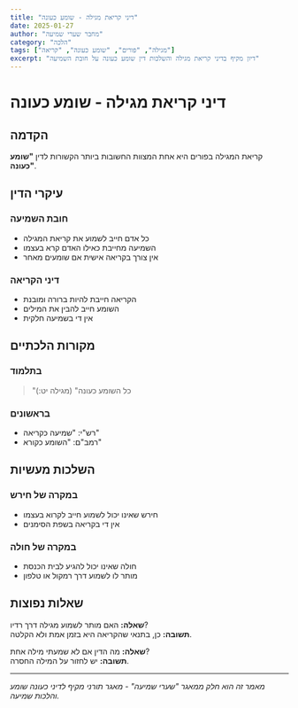 ```yaml
---
title: "דיני קריאת מגילה - שומע כעונה"
date: 2025-01-27
author: "מחבר שערי שמיעה"
category: "הלכה"
tags: ["מגילה", "פורים", "שומע כעונה", "קריאה"]
excerpt: "דיון מקיף בדיני קריאת מגילה והשלכות דין שומע כעונה על חובת השמיעה"
---
```


# דיני קריאת מגילה - שומע כעונה

## הקדמה

קריאת המגילה בפורים היא אחת המצוות החשובות ביותר הקשורות לדין **"שומע כעונה"**.

## עיקרי הדין

### חובת השמיעה

- כל אדם חייב לשמוע את קריאת המגילה
- השמיעה מחייבת כאילו האדם קרא בעצמו
- אין צורך בקריאה אישית אם שומעים מאחר

### דיני הקריאה

- הקריאה חייבת להיות ברורה ומובנת
- השומע חייב להבין את המילים
- אין די בשמיעה חלקית

## מקורות הלכתיים

### בתלמוד
>
> "כל השומע כעונה" (מגילה יט:)

### בראשונים

- רש"י: "שמיעה כקריאה"
- רמב"ם: "השומע כקורא"

## השלכות מעשיות

### במקרה של חירש

- חירש שאינו יכול לשמוע חייב לקרוא בעצמו
- אין די בקריאה בשפת הסימנים

### במקרה של חולה

- חולה שאינו יכול להגיע לבית הכנסת
- מותר לו לשמוע דרך רמקול או טלפון

## שאלות נפוצות

**שאלה:** האם מותר לשמוע מגילה דרך רדיו?  
**תשובה:** כן, בתנאי שהקריאה היא בזמן אמת ולא הקלטה.

**שאלה:** מה הדין אם לא שמעתי מילה אחת?  
**תשובה:** יש לחזור על המילה החסרה.

---

*מאמר זה הוא חלק ממאגר "שערי שמיעה" - מאגר תורני מקיף לדיני כעונה שומע והלכות שמיעה.*
